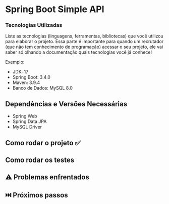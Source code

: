 # Spring Boot Simple API



### Tecnologias Utilizadas

Liste as tecnologias (linguagens, ferramentas, bibliotecas) que você utilizou para elaborar o projeto. Essa parte é importante para quando um recrutador (que não tem conhecimento de programação) acessar o seu projeto, ele vai saber só olhando a documentação quais tecnologias você já conhece!

Exemplo:
*  JDK: 17
*  Spring Boot: 3.4.0
*  Maven: 3.9.4
*  Banco de Dados: MySQL 8.0


## Dependências e Versões Necessárias

*  Spring Web
*  Spring Data JPA
*  MySQL Driver


## Como rodar o projeto ✅



## Como rodar os testes



## ⚠️ Problemas enfrentados


## ⏭️ Próximos passos


